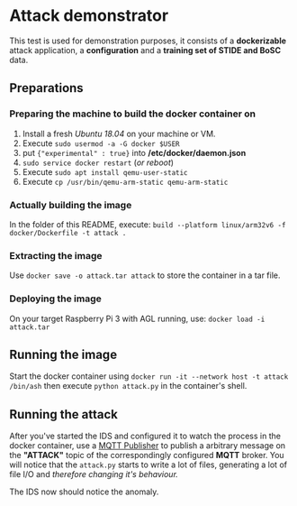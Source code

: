 # Attack demonstrator
This test is used for demonstration purposes, it consists of a **dockerizable** attack application, a **configuration** and a **training set of STIDE and BoSC** data.

## Preparations

### Preparing the machine to build the docker container on 

1. Install a fresh *Ubuntu 18.04* on your machine or VM. 
2. Execute `sudo usermod -a -G docker $USER`
3. put `{"experimental" : true}` into **/etc/docker/daemon.json**
4. `sudo service docker restart` (_or reboot_)
5. Execute `sudo apt install qemu-user-static`
6. Execute `cp /usr/bin/qemu-arm-static qemu-arm-static`
### Actually building the image 
In the folder of this README, execute:
`build --platform linux/arm32v6 -f docker/Dockerfile -t attack .`
### Extracting the image 
Use `docker save -o attack.tar attack` to store the container in a tar file.
### Deploying the image 
On your target Raspberry Pi 3 with AGL running, use:
`docker load -i attack.tar` 

## Running the image 
Start the docker container using
`docker run -it --network host -t attack /bin/ash`
then execute `python attack.py` in the container's shell.

## Running the attack
After you've started the IDS and configured it to watch the process in the docker container, use a [MQTT Publisher](https://mosquitto.org/man/mosquitto_pub-1.html) to publish a arbitrary message on the **"ATTACK"** topic of the correspondingly configured **MQTT** broker. 
You will notice that the `attack.py` starts to write a lot of files, generating a lot of file I/O and *therefore changing it's behaviour.* 

The IDS now should notice the anomaly.
